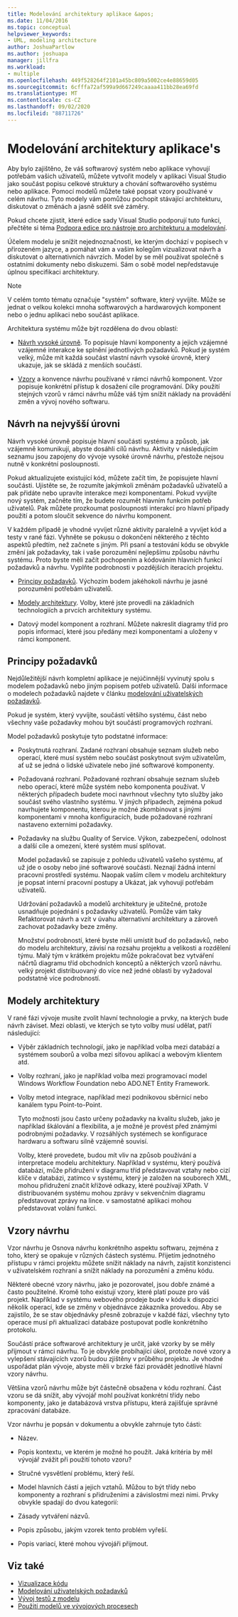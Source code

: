 ```yaml
---
title: Modelování architektury aplikace &apos;
ms.date: 11/04/2016
ms.topic: conceptual
helpviewer_keywords:
- UML, modeling architecture
author: JoshuaPartlow
ms.author: joshuapa
manager: jillfra
ms.workload:
- multiple
ms.openlocfilehash: 449f528264f2101a45bc809a5002ce4e88659d05
ms.sourcegitcommit: 6cfffa72af599a9d667249caaaa411bb28ea69fd
ms.translationtype: MT
ms.contentlocale: cs-CZ
ms.lasthandoff: 09/02/2020
ms.locfileid: "88711726"
---
```

# <a name="model-your-app39s-architecture"></a>Modelování architektury aplikace&#39;s
Aby bylo zajištěno, že váš softwarový systém nebo aplikace vyhovují potřebám vašich uživatelů, můžete vytvořit modely v aplikaci Visual Studio jako součást popisu celkové struktury a chování softwarového systému nebo aplikace. Pomocí modelů můžete také popsat vzory používané v celém návrhu. Tyto modely vám pomůžou pochopit stávající architekturu, diskutovat o změnách a jasně sdělit své záměry.

 Pokud chcete zjistit, které edice sady Visual Studio podporují tuto funkci, přečtěte si téma [Podpora edice pro nástroje pro architekturu a modelování](../modeling/what-s-new-for-design-in-visual-studio.md#VersionSupport).

 Účelem modelu je snížit nejednoznačnosti, ke kterým dochází v popisech v přirozeném jazyce, a pomáhat vám a vašim kolegům vizualizovat návrh a diskutovat o alternativních návrzích. Model by se měl používat společně s ostatními dokumenty nebo diskuzemi. Sám o sobě model nepředstavuje úplnou specifikaci architektury.

> [!NOTE]
> V celém tomto tématu označuje "systém" software, který vyvíjíte. Může se jednat o velkou kolekci mnoha softwarových a hardwarových komponent nebo o jednu aplikaci nebo součást aplikace.

 Architektura systému může být rozdělena do dvou oblastí:

- [Návrh vysoké úrovně](#Structure). To popisuje hlavní komponenty a jejich vzájemné vzájemné interakce ke splnění jednotlivých požadavků. Pokud je systém velký, může mít každá součást vlastní návrh vysoké úrovně, který ukazuje, jak se skládá z menších součástí.

- [Vzory](#Patterns) a konvence návrhu používané v rámci návrhů komponent. Vzor popisuje konkrétní přístup k dosažení cíle programování. Díky použití stejných vzorů v rámci návrhu může váš tým snížit náklady na provádění změn a vývoj nového softwaru.

## <a name="high-level-design"></a><a name="Structure"></a> Návrh na nejvyšší úrovni
 Návrh vysoké úrovně popisuje hlavní součásti systému a způsob, jak vzájemně komunikují, abyste dosáhli cílů návrhu. Aktivity v následujícím seznamu jsou zapojeny do vývoje vysoké úrovně návrhu, přestože nejsou nutně v konkrétní posloupnosti.

 Pokud aktualizujete existující kód, můžete začít tím, že popisujete hlavní součásti. Ujistěte se, že rozumíte jakýmkoli změnám požadavků uživatelů a pak přidáte nebo upravíte interakce mezi komponentami. Pokud vyvíjíte nový systém, začněte tím, že budete rozumět hlavním funkcím potřeb uživatelů. Pak můžete prozkoumat posloupnosti interakcí pro hlavní případy použití a potom sloučit sekvence do návrhu komponent.

 V každém případě je vhodné vyvíjet různé aktivity paralelně a vyvíjet kód a testy v rané fázi. Vyhněte se pokusu o dokončení některého z těchto aspektů předtím, než začnete s jiným. Při psaní a testování kódu se obvykle změní jak požadavky, tak i vaše porozumění nejlepšímu způsobu návrhu systému. Proto byste měli začít pochopením a kódováním hlavních funkcí požadavků a návrhu. Vyplňte podrobnosti v pozdějších iteracích projektu.

- [Principy požadavků](#Requirements). Výchozím bodem jakéhokoli návrhu je jasné porozumění potřebám uživatelů.

- [Modely architektury](#BigDecisions). Volby, které jste provedli na základních technologiích a prvcích architektury systému.

- Datový model komponent a rozhraní. Můžete nakreslit diagramy tříd pro popis informací, které jsou předány mezi komponentami a uloženy v rámci komponent.

## <a name="understanding-the-requirements"></a><a name="Requirements"></a> Principy požadavků
 Nejdůležitější návrh kompletní aplikace je nejúčinnější vyvinutý spolu s modelem požadavků nebo jiným popisem potřeb uživatelů. Další informace o modelech požadavků najdete v článku [modelování uživatelských požadavků](../modeling/model-user-requirements.md).

 Pokud je systém, který vyvíjíte, součástí většího systému, část nebo všechny vaše požadavky mohou být součástí programových rozhraní.

 Model požadavků poskytuje tyto podstatné informace:

- Poskytnutá rozhraní. Zadané rozhraní obsahuje seznam služeb nebo operací, které musí systém nebo součást poskytnout svým uživatelům, ať už se jedná o lidské uživatele nebo jiné softwarové komponenty.

- Požadovaná rozhraní. Požadované rozhraní obsahuje seznam služeb nebo operací, které může systém nebo komponenta používat. V některých případech budete moci navrhnout všechny tyto služby jako součást svého vlastního systému. V jiných případech, zejména pokud navrhujete komponentu, kterou je možné zkombinovat s jinými komponentami v mnoha konfiguracích, bude požadované rozhraní nastaveno externími požadavky.

- Požadavky na službu Quality of Service. Výkon, zabezpečení, odolnost a další cíle a omezení, které systém musí splňovat.

  Model požadavků se zapisuje z pohledu uživatelů vašeho systému, ať už jde o osoby nebo jiné softwarové součásti. Neznají žádná interní pracovní prostředí systému. Naopak vaším cílem v modelu architektury je popsat interní pracovní postupy a Ukázat, jak vyhovují potřebám uživatelů.

  Udržování požadavků a modelů architektury je užitečné, protože usnadňuje pojednání s požadavky uživatelů. Pomůže vám taky Refaktorovat návrh a vzít v úvahu alternativní architektury a zároveň zachovat požadavky beze změny.

  Množství podrobností, které byste měli umístit buď do požadavků, nebo do modelu architektury, závisí na rozsahu projektu a velikosti a rozdělení týmu. Malý tým v krátkém projektu může pokračovat bez vytváření náčrtů diagramu tříd obchodních konceptů a některých vzorů návrhu. velký projekt distribuovaný do více než jedné oblasti by vyžadoval podstatně více podrobností.

## <a name="architectural-patterns"></a><a name="BigDecisions"></a> Modely architektury
 V rané fázi vývoje musíte zvolit hlavní technologie a prvky, na kterých bude návrh záviset. Mezi oblasti, ve kterých se tyto volby musí udělat, patří následující:

- Výběr základních technologií, jako je například volba mezi databází a systémem souborů a volba mezi síťovou aplikací a webovým klientem atd.

- Volby rozhraní, jako je například volba mezi programovací model Windows Workflow Foundation nebo ADO.NET Entity Framework.

- Volby metod integrace, například mezi podnikovou sběrnicí nebo kanálem typu Point-to-Point.

  Tyto možnosti jsou často určeny požadavky na kvalitu služeb, jako je například škálování a flexibilita, a je možné je provést před známými podrobnými požadavky. V rozsáhlých systémech se konfigurace hardwaru a softwaru silně vzájemně souvisí.

  Volby, které provedete, budou mít vliv na způsob používání a interpretace modelu architektury. Například v systému, který používá databázi, může přidružení v diagramu tříd představovat vztahy nebo cizí klíče v databázi, zatímco v systému, který je založen na souborech XML, mohou přidružení značit křížové odkazy, které používají XPath. V distribuovaném systému mohou zprávy v sekvenčním diagramu představovat zprávy na lince. v samostatné aplikaci mohou představovat volání funkcí.

## <a name="design-patterns"></a><a name="Patterns"></a> Vzory návrhu
 Vzor návrhu je Osnova návrhu konkrétního aspektu softwaru, zejména z toho, který se opakuje v různých částech systému. Přijetím jednotného přístupu v rámci projektu můžete snížit náklady na návrh, zajistit konzistenci v uživatelském rozhraní a snížit náklady na porozumění a změnu kódu.

 Některé obecné vzory návrhu, jako je pozorovatel, jsou dobře známé a často použitelné. Kromě toho existují vzory, které platí pouze pro váš projekt. Například v systému webového prodeje bude v kódu k dispozici několik operací, kde se změny v objednávce zákazníka provedou. Aby se zajistilo, že se stav objednávky přesně zobrazuje v každé fázi, všechny tyto operace musí při aktualizaci databáze postupovat podle konkrétního protokolu.

 Součástí práce softwarové architektury je určit, jaké vzorky by se měly přijmout v rámci návrhu. To je obvykle probíhající úkol, protože nové vzory a vylepšení stávajících vzorů budou zjištěny v průběhu projektu. Je vhodné uspořádat plán vývoje, abyste měli v brzké fázi provádět jednotlivé hlavní vzory návrhu.

 Většina vzorů návrhu může být částečně obsažena v kódu rozhraní. Část vzoru se dá snížit, aby vývojář mohl používat konkrétní třídy nebo komponenty, jako je databázová vrstva přístupu, která zajišťuje správné zpracování databáze.

 Vzor návrhu je popsán v dokumentu a obvykle zahrnuje tyto části:

- Název.

- Popis kontextu, ve kterém je možné ho použít. Jaká kritéria by měl vývojář zvážit při použití tohoto vzoru?

- Stručné vysvětlení problému, který řeší.

- Model hlavních částí a jejich vztahů. Můžou to být třídy nebo komponenty a rozhraní s přidruženími a závislostmi mezi nimi. Prvky obvykle spadají do dvou kategorií:

- Zásady vytváření názvů.

- Popis způsobu, jakým vzorek tento problém vyřeší.

- Popis variací, které mohou vývojáři přijmout.

## <a name="see-also"></a>Viz také

- [Vizualizace kódu](../modeling/visualize-code.md)
- [Modelování uživatelských požadavků](../modeling/model-user-requirements.md)
- [Vývoj testů z modelu](../modeling/develop-tests-from-a-model.md)
- [Použití modelů ve vývojových procesech](../modeling/use-models-in-your-development-process.md)
